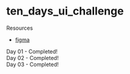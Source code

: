 # ten_days_ui_challenge

Resources
- [figma](https://www.figma.com/file/trtxClmKY2HLHlOmqXvX9W/10-Days-UI-Design-Challenge-(Community)?node-id=1%3A123)

Day 01 - Completed!                       
Day 02 - Completed!                       
Day 03 - Completed!                       